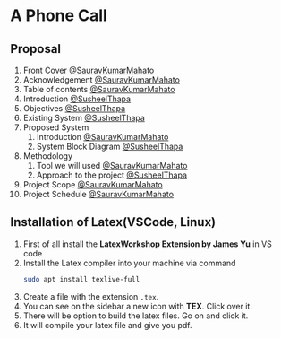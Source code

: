 # A Phone Call

## Proposal

1. Front Cover [@SauravKumarMahato](https://github.com/Saurav-1015)
2. Acknowledgement [@SauravKumarMahato](https://github.com/Saurav-1015)
3. Table of contents [@SauravKumarMahato](https://github.com/Saurav-1015)
4. Introduction [@SusheelThapa](https://github.com/SusheelThapa)
5. Objectives [@SusheelThapa](https://github.com/SusheelThapa)
6. Existing System [@SusheelThapa](https://github.com/SusheelThapa)
7. Proposed System
   1. Introduction [@SauravKumarMahato](https://github.com/Saurav-1015)
   2. System Block Diagram [@SusheelThapa](https://github.com/SusheelThapa)
8. Methodology
   1. Tool we will used [@SauravKumarMahato](https://github.com/Saurav-1015)
   2. Approach to the project [@SusheelThapa](https://github.com/SusheelThapa)
9. Project Scope [@SauravKumarMahato](https://github.com/Saurav-1015)
10. Project Schedule [@SauravKumarMahato](https://github.com/Saurav-1015)

## Installation of Latex(VSCode, Linux)

1. First of all install the **LatexWorkshop Extension by James Yu** in VS code
2. Install the Latex compiler into your machine via command
   ```bash
   sudo apt install texlive-full
   ```
3. Create a file with the extension `.tex`.
4. You can see on the sidebar a new icon with **TEX**. Click over it.
5. There will be option to build the latex files. Go on and click it.
6. It will compile your latex file and give you pdf.
